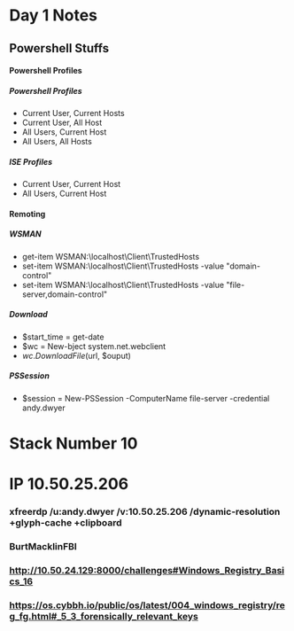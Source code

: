 # Day 1 Notes
## Powershell Stuffs
#### Powershell Profiles
##### Powershell Profiles
- Current User, Current Hosts
- Current User, All Host
- All Users, Current Host
- All Users, All Hosts
##### ISE Profiles
- Current User, Current Host
- All Users, Current Host
#### Remoting
##### WSMAN
- get-item WSMAN:\localhost\Client\TrustedHosts
- set-item WSMAN:\localhost\Client\TrustedHosts -value "domain-control"
- set-item WSMAN:\localhost\Client\TrustedHosts -value "file-server,domain-control"
##### Download
- $start_time = get-date
- $wc = New-bject system.net.webclient
- $wc.DownloadFile($url, $ouput)
##### PSSession
- $session = New-PSSession -ComputerName file-server -credential andy.dwyer
# Stack Number 10
# IP 10.50.25.206
### xfreerdp /u:andy.dwyer /v:10.50.25.206 /dynamic-resolution +glyph-cache +clipboard
### BurtMacklinFBI
### http://10.50.24.129:8000/challenges#Windows_Registry_Basics_16
### https://os.cybbh.io/public/os/latest/004_windows_registry/reg_fg.html#_5_3_forensically_relevant_keys
